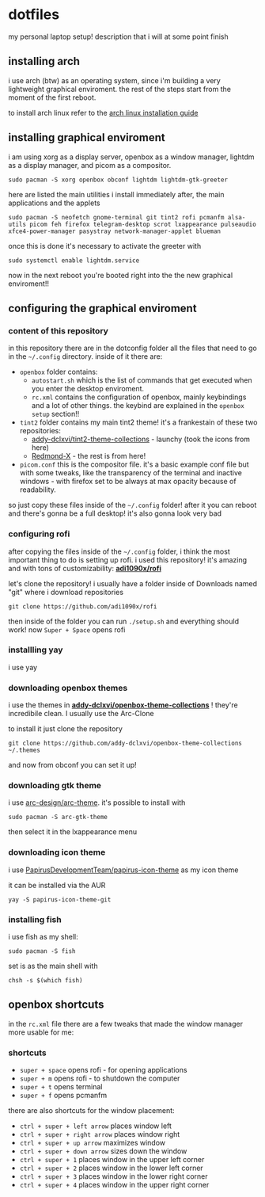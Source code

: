 # dotfiles
my personal laptop setup!
description that i will at some point finish

## installing arch
i use arch (btw) as an operating system, since i'm building a very lightweight graphical enviroment. the rest of the steps start from the moment of the first reboot.

to install arch linux refer to the [arch linux installation guide](https://wiki.archlinux.org/title/Installation_guide)

## installing graphical enviroment 
i am using xorg as a display server, openbox as a window manager, lightdm as a display manager, and picom as a compositor.

`sudo pacman -S xorg openbox obconf lightdm lightdm-gtk-greeter`

here are listed the main utilities i install immediately after, the main applications and the applets 

`sudo pacman -S neofetch gnome-terminal git tint2 rofi pcmanfm alsa-utils picom feh firefox telegram-desktop scrot lxappearance pulseaudio xfce4-power-manager pasystray network-manager-applet blueman`

once this is done it's necessary to activate the greeter with

`sudo systemctl enable lightdm.service`

now in the next reboot you're booted right into the the new graphical enviroment!!

## configuring the graphical enviroment 

### content of this repository

in this repository there are in the dotconfig folder all the files that need to go in the `~/.config` directory. inside of it there are:
- `openbox` folder contains: 
  - `autostart.sh` which is the list of commands that get executed when you enter the desktop enviroment.
  - `rc.xml` contains the configuration of openbox, mainly keybindings and a lot of other things. the keybind are explained in the `openbox setup` section!!
- `tint2` folder contains my main tint2 theme! it's a frankestain of these two repositories:
  - [addy-dclxvi/tint2-theme-collections](https://github.com/addy-dclxvi/tint2-theme-collections) - launchy (took the icons from here)
  - [Redmond-X](https://www.gnome-look.org/p/1271099/) - the rest is from here!
- `picom.conf` this is the compositor file. it's a basic example conf file but with some tweaks, like the transparency of the terminal and inactive windows - with firefox set to be always at max opacity because of readability.

so just copy these files inside of the `~/.config` folder! after it you can reboot and there's gonna be a full desktop! it's also gonna look very bad

### configuring rofi
after copying the files inside of the `~/.config` folder, i think the most important thing to do is setting up rofi. i used this repository! it's amazing and with tons of customizability: **[adi1090x/rofi](https://github.com/adi1090x/rofi)**

let's clone the repository! i usually have a folder inside of Downloads named "git" where i download repositories

`git clone https://github.com/adi1090x/rofi`

then inside of the folder you can run `./setup.sh` and everything should work! now `Super + Space` opens rofi

### installling yay

i use yay 

### downloading openbox themes
i use the themes in **[addy-dclxvi/openbox-theme-collections](https://github.com/addy-dclxvi/openbox-theme-collections)** ! they're incredibile clean. I usually use the Arc-Clone

to install it just clone the repository

`git clone https://github.com/addy-dclxvi/openbox-theme-collections ~/.themes`

and now from obconf you can set it up!

### downloading gtk theme
i use [arc-design/arc-theme](https://github.com/arc-design/arc-theme). it's possible to install with

`sudo pacman -S arc-gtk-theme`

then select it in the lxappearance menu

### downloading icon theme
i use [PapirusDevelopmentTeam/papirus-icon-theme](https://github.com/PapirusDevelopmentTeam/papirus-icon-theme) as my icon theme

it can be installed via the AUR

`yay -S papirus-icon-theme-git`

### installing fish
i use fish as my shell:

`sudo pacman -S fish`

set is as the main shell with

`chsh -s $(which fish)`

## openbox shortcuts
in the `rc.xml` file there are a few tweaks that made the window manager more usable for me:

### shortcuts
- `super + space` opens rofi - for opening applications
- `super + m` opens rofi - to shutdown the computer
- `super + t` opens terminal
- `super + f` opens pcmanfm

there are also shortcuts for the window placement:
- `ctrl + super + left arrow` places window left
- `ctrl + super + right arrow` places window right
- `ctrl + super + up arrow` maximizes window
- `ctrl + super + down arrow` sizes down the window
- `ctrl + super + 1` places window in the upper left corner
- `ctrl + super + 2` places window in the lower left corner
- `ctrl + super + 3` places window in the lower right corner
- `ctrl + super + 4` places window in the upper right corner
